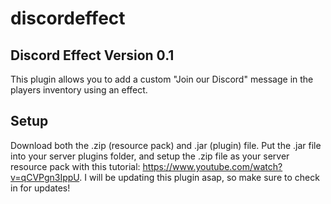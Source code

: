 # discordeffect
Discord Effect
Version 0.1
-
This plugin allows you to add a custom "Join our Discord" message in the players inventory using an effect.

## Setup
Download both the .zip (resource pack) and .jar (plugin) file. Put the .jar file into your server plugins folder, and setup the .zip file as your server resource pack with this tutorial: https://www.youtube.com/watch?v=qCVPgn3IppU.
I will be updating this plugin asap, so make sure to check in for updates!
